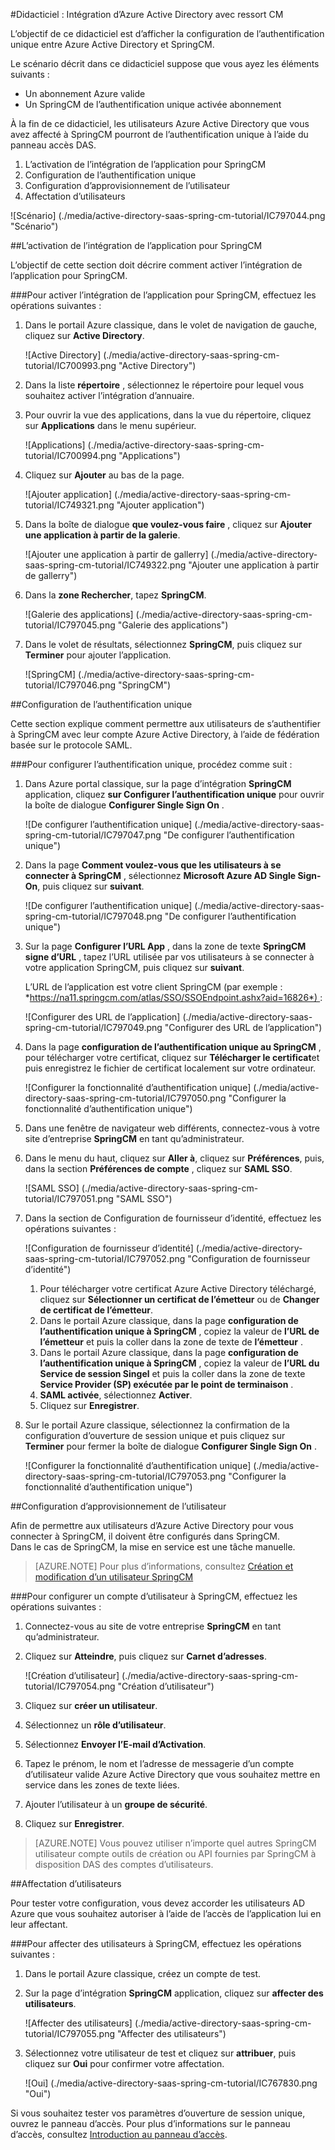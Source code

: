 <properties 
    pageTitle="Didacticiel : Intégration d’Azure Active Directory avec ressort CM | Microsoft Azure" 
    description="Apprenez à utiliser des ressorts CM avec Azure Active Directory pour activer l’ouverture de session unique, la mise en service automatique et bien plus encore !" 
    services="active-directory" 
    authors="jeevansd"  
    documentationCenter="na" 
    manager="femila"/>
<tags 
    ms.service="active-directory" 
    ms.devlang="na" 
    ms.topic="article" 
    ms.tgt_pltfrm="na" 
    ms.workload="identity" 
    ms.date="09/19/2016" 
    ms.author="jeedes" />

#<a name="tutorial-azure-active-directory-integration-with-spring-cm"></a>Didacticiel : Intégration d’Azure Active Directory avec ressort CM
  
L’objectif de ce didacticiel est d’afficher la configuration de l’authentification unique entre Azure Active Directory et SpringCM.
  
Le scénario décrit dans ce didacticiel suppose que vous ayez les éléments suivants :

-   Un abonnement Azure valide
-   Un SpringCM de l’authentification unique activée abonnement
  
À la fin de ce didacticiel, les utilisateurs Azure Active Directory que vous avez affecté à SpringCM pourront de l’authentification unique à l’aide du panneau accès DAS.

1.  L’activation de l’intégration de l’application pour SpringCM
2.  Configuration de l’authentification unique
3.  Configuration d’approvisionnement de l’utilisateur
4.  Affectation d’utilisateurs

![Scénario] (./media/active-directory-saas-spring-cm-tutorial/IC797044.png "Scénario")

##<a name="enabling-the-application-integration-for-springcm"></a>L’activation de l’intégration de l’application pour SpringCM
  
L’objectif de cette section doit décrire comment activer l’intégration de l’application pour SpringCM.

###<a name="to-enable-the-application-integration-for-springcm-perform-the-following-steps"></a>Pour activer l’intégration de l’application pour SpringCM, effectuez les opérations suivantes :

1.  Dans le portail Azure classique, dans le volet de navigation de gauche, cliquez sur **Active Directory**.

    ![Active Directory] (./media/active-directory-saas-spring-cm-tutorial/IC700993.png "Active Directory")

2.  Dans la liste **répertoire** , sélectionnez le répertoire pour lequel vous souhaitez activer l’intégration d’annuaire.

3.  Pour ouvrir la vue des applications, dans la vue du répertoire, cliquez sur **Applications** dans le menu supérieur.

    ![Applications] (./media/active-directory-saas-spring-cm-tutorial/IC700994.png "Applications")

4.  Cliquez sur **Ajouter** au bas de la page.

    ![Ajouter application] (./media/active-directory-saas-spring-cm-tutorial/IC749321.png "Ajouter application")

5.  Dans la boîte de dialogue **que voulez-vous faire** , cliquez sur **Ajouter une application à partir de la galerie**.

    ![Ajouter une application à partir de gallerry] (./media/active-directory-saas-spring-cm-tutorial/IC749322.png "Ajouter une application à partir de gallerry")

6.  Dans la **zone Rechercher**, tapez **SpringCM**.

    ![Galerie des applications] (./media/active-directory-saas-spring-cm-tutorial/IC797045.png "Galerie des applications")

7.  Dans le volet de résultats, sélectionnez **SpringCM**, puis cliquez sur **Terminer** pour ajouter l’application.

    ![SpringCM] (./media/active-directory-saas-spring-cm-tutorial/IC797046.png "SpringCM")

##<a name="configuring-single-sign-on"></a>Configuration de l’authentification unique
  
Cette section explique comment permettre aux utilisateurs de s’authentifier à SpringCM avec leur compte Azure Active Directory, à l’aide de fédération basée sur le protocole SAML.

###<a name="to-configure-single-sign-on-perform-the-following-steps"></a>Pour configurer l’authentification unique, procédez comme suit :

1.  Dans Azure portal classique, sur la page d’intégration **SpringCM** application, cliquez **sur Configurer l’authentification unique** pour ouvrir la boîte de dialogue **Configurer Single Sign On** .

    ![De configurer l’authentification unique] (./media/active-directory-saas-spring-cm-tutorial/IC797047.png "De configurer l’authentification unique")

2.  Dans la page **Comment voulez-vous que les utilisateurs à se connecter à SpringCM** , sélectionnez **Microsoft Azure AD Single Sign-On**, puis cliquez sur **suivant**.

    ![De configurer l’authentification unique] (./media/active-directory-saas-spring-cm-tutorial/IC797048.png "De configurer l’authentification unique")

3.  Sur la page **Configurer l’URL App** , dans la zone de texte **SpringCM signe d’URL** , tapez l’URL utilisée par vos utilisateurs à se connecter à votre application SpringCM, puis cliquez sur **suivant**. 

    L’URL de l’application est votre client SpringCM (par exemple : *https://na11.springcm.com/atlas/SSO/SSOEndpoint.ashx?aid=16826*) :

    ![Configurer des URL de l’application] (./media/active-directory-saas-spring-cm-tutorial/IC797049.png "Configurer des URL de l’application")

4.  Dans la page **configuration de l’authentification unique au SpringCM** , pour télécharger votre certificat, cliquez sur **Télécharger le certificat**et puis enregistrez le fichier de certificat localement sur votre ordinateur.

    ![Configurer la fonctionnalité d’authentification unique] (./media/active-directory-saas-spring-cm-tutorial/IC797050.png "Configurer la fonctionnalité d’authentification unique")

5.  Dans une fenêtre de navigateur web différents, connectez-vous à votre site d’entreprise **SpringCM** en tant qu’administrateur.

6.  Dans le menu du haut, cliquez sur **Aller à**, cliquez sur **Préférences**, puis, dans la section **Préférences de compte** , cliquez sur **SAML SSO**.

    ![SAML SSO] (./media/active-directory-saas-spring-cm-tutorial/IC797051.png "SAML SSO")

7.  Dans la section de Configuration de fournisseur d’identité, effectuez les opérations suivantes :

    ![Configuration de fournisseur d’identité] (./media/active-directory-saas-spring-cm-tutorial/IC797052.png "Configuration de fournisseur d’identité")

    1.  Pour télécharger votre certificat Azure Active Directory téléchargé, cliquez sur **Sélectionner un certificat de l’émetteur** ou de **Changer de certificat de l’émetteur**.
    2.  Dans le portail Azure classique, dans la page **configuration de l’authentification unique à SpringCM** , copiez la valeur de **l’URL de l’émetteur** et puis la coller dans la zone de texte de **l’émetteur** .
    3.  Dans le portail Azure classique, dans la page **configuration de l’authentification unique à SpringCM** , copiez la valeur de **l’URL du Service de session Singel** et puis la coller dans la zone de texte **Service Provider (SP) exécutée par le point de terminaison** .
    4.  **SAML activée**, sélectionnez **Activer**.
    5.  Cliquez sur **Enregistrer**.

8.  Sur le portail Azure classique, sélectionnez la confirmation de la configuration d’ouverture de session unique et puis cliquez sur **Terminer** pour fermer la boîte de dialogue **Configurer Single Sign On** .

    ![Configurer la fonctionnalité d’authentification unique] (./media/active-directory-saas-spring-cm-tutorial/IC797053.png "Configurer la fonctionnalité d’authentification unique")

##<a name="configuring-user-provisioning"></a>Configuration d’approvisionnement de l’utilisateur
  
Afin de permettre aux utilisateurs d’Azure Active Directory pour vous connecter à SpringCM, il doivent être configurés dans SpringCM.  
Dans le cas de SpringCM, la mise en service est une tâche manuelle.

>[AZURE.NOTE] Pour plus d’informations, consultez [Création et modification d’un utilisateur SpringCM](http://knowledge.springcm.com/create-and-edit-a-springcm-user)

###<a name="to-provision-a-user-account-to-springcm-perform-the-following-steps"></a>Pour configurer un compte d’utilisateur à SpringCM, effectuez les opérations suivantes :

1.  Connectez-vous au site de votre entreprise **SpringCM** en tant qu’administrateur.

2.  Cliquez sur **Atteindre**, puis cliquez sur **Carnet d’adresses**.

    ![Création d’utilisateur] (./media/active-directory-saas-spring-cm-tutorial/IC797054.png "Création d’utilisateur")

3.  Cliquez sur **créer un utilisateur**.

4.  Sélectionnez un **rôle d’utilisateur**.

5.  Sélectionnez **Envoyer l’E-mail d’Activation**.

6.  Tapez le prénom, le nom et l’adresse de messagerie d’un compte d’utilisateur valide Azure Active Directory que vous souhaitez mettre en service dans les zones de texte liées.

7.  Ajouter l’utilisateur à un **groupe de sécurité**.

8.  Cliquez sur **Enregistrer**.

>[AZURE.NOTE] Vous pouvez utiliser n’importe quel autres SpringCM utilisateur compte outils de création ou API fournies par SpringCM à disposition DAS des comptes d’utilisateurs.

##<a name="assigning-users"></a>Affectation d’utilisateurs
  
Pour tester votre configuration, vous devez accorder les utilisateurs AD Azure que vous souhaitez autoriser à l’aide de l’accès de l’application lui en leur affectant.

###<a name="to-assign-users-to-springcm-perform-the-following-steps"></a>Pour affecter des utilisateurs à SpringCM, effectuez les opérations suivantes :

1.  Dans le portail Azure classique, créez un compte de test.

2.  Sur la page d’intégration **SpringCM** application, cliquez sur **affecter des utilisateurs**.

    ![Affecter des utilisateurs] (./media/active-directory-saas-spring-cm-tutorial/IC797055.png "Affecter des utilisateurs")

3.  Sélectionnez votre utilisateur de test et cliquez sur **attribuer**, puis cliquez sur **Oui** pour confirmer votre affectation.

    ![Oui] (./media/active-directory-saas-spring-cm-tutorial/IC767830.png "Oui")
  
Si vous souhaitez tester vos paramètres d’ouverture de session unique, ouvrez le panneau d’accès. Pour plus d’informations sur le panneau d’accès, consultez [Introduction au panneau d’accès](active-directory-saas-access-panel-introduction.md).




